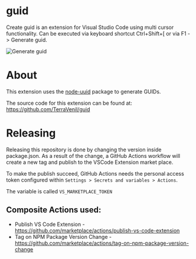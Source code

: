# guid
Create guid is an extension for Visual Studio Code using multi cursor functionality. Can be executed via keyboard shortcut Ctrl+Shift+[ or via F1 -> Generate guid.

![Generate guid](http://i.giphy.com/l2R00crOUYFv71WlW.gif)

# About
This extension uses the [node-uuid](https://github.com/broofa/node-uuid) package to generate GUIDs.

The source code for this extension can be found at: https://github.com/TerraVenil/guid

# Releasing

Releasing this repository is done by changing the version inside package.json.
As a result of the change, a GitHub Actions workflow will create a new tag and publish to the VSCode Extension market place.

To make the publish succeed, GitHub Actions needs the personal access token configured within `Settings > Secrets and variables > Actions`.

The variable is called `VS_MARKETPLACE_TOKEN`

## Composite Actions used:

- Publish VS Code Extension - https://github.com/marketplace/actions/publish-vs-code-extension
- Tag on NPM Package Version Change - https://github.com/marketplace/actions/tag-on-npm-package-version-change